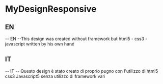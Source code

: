 # MyDesignResponsive


## EN
-- EN --This design was created  without framework but html5 - css3 - javascript  written by his own hand

## IT
-- IT -- Questo design è stato creato di proprio pugno con l'utilizzo di html5 css3 Javascript5 senza utilizzo di framework vari
